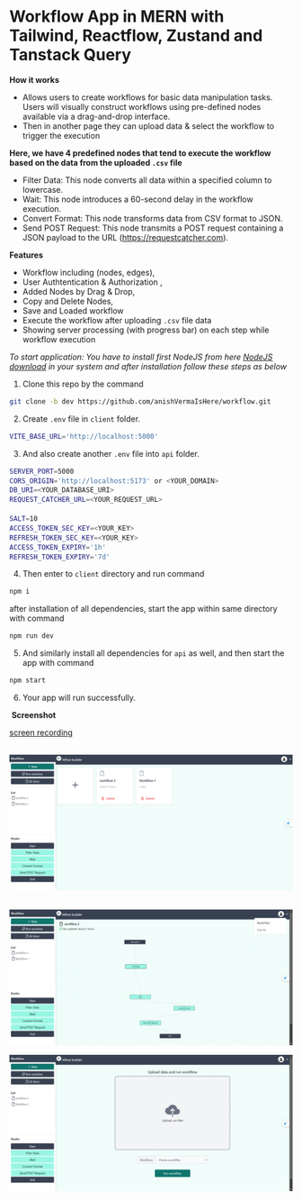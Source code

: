 
# Workflow App in MERN with Tailwind, Reactflow, Zustand and Tanstack Query



**How it works**

- Allows users to create workflows for basic data manipulation tasks. Users will visually construct workflows using pre-defined nodes available via a drag-and-drop interface.
- Then in another page they can upload data & select the workflow to trigger the execution

**Here, we have 4 predefined nodes that tend to execute the workflow based on the data from the uploaded `.csv` file**

- Filter Data: 
    This node converts all data within a specified column to lowercase.
- Wait: 
    This node introduces a 60-second delay in the workflow execution.
- Convert Format: 
    This node transforms data from CSV format to JSON.
- Send POST Request: 
    This node transmits a POST request containing a JSON payload to the URL (https://requestcatcher.com).


**Features**

- Workflow including (nodes, edges),
- User Authtentication & Authorization ,
- Added Nodes by Drag & Drop,
- Copy and Delete Nodes, 
- Save and Loaded workflow
- Execute the workflow after uploading `.csv` file data
- Showing server processing (with progress bar) on each step while workflow execution

*To start application: You have to install first NodeJS from here [NodeJS download](https://nodejs.org/en/download/prebuilt-installer) in your system and after installation follow these steps as below*

1. Clone this repo by the command 

```bash
git clone -b dev https://github.com/anishVermaIsHere/workflow.git
```
2. Create `.env` file in `client` folder.

```bash
VITE_BASE_URL='http://localhost:5000'

```
3. And also create another `.env` file into `api` folder.

```bash
SERVER_PORT=5000
CORS_ORIGIN='http://localhost:5173' or <YOUR_DOMAIN>
DB_URI=<YOUR_DATABASE_URI>
REQUEST_CATCHER_URL=<YOUR_REQUEST_URL>

SALT=10
ACCESS_TOKEN_SEC_KEY=<YOUR_KEY>
REFRESH_TOKEN_SEC_KEY=<YOUR_KEY>
ACCESS_TOKEN_EXPIRY='1h'
REFRESH_TOKEN_EXPIRY='7d'

```

4. Then enter to `client` directory and run command 

```bash 
npm i
``` 
after installation of all dependencies, start the app within same directory with command 

```bash
npm run dev
```

5. And similarly install all dependencies for `api` as well, and then start the app with command 

```bash
npm start
```
6. Your app will run successfully.




 **Screenshot**

 [screen recording](https://www.loom.com/share/ea566a2db2e64da08b4eb547e07a5109?sid=7529779a-8506-4883-bcfa-dbc9e7a62b69) 

 ![Workflow home page](workflow-homepage.png)

 ![Workflow page](workflow-workflowpage.png)
 
 ![Workflow run workflow page](workflow-uploadpage.png)



 
